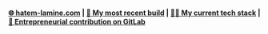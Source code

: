 #### [🌐 hatem-lamine.com](https://hatem-lamine-portfolio.vercel.app/) | [🔨 My most recent build](https://github.com/Hatem902/similarity-quantifier#this-app-is-live-on-the-web) | [👨‍💻 My current tech stack](https://hatem-lamine-portfolio.vercel.app/skills) | [🏢 Entrepreneurial contribution on GitLab](https://gitlab.com/users/Hatem902/activity)

<!--
**Hatem902/Hatem902** is a ✨ _special_ ✨ repository because its `README.md` (this file) appears on your GitHub profile.

Here are some ideas to get you started:

- 🔭 I’m currently working on ...
- 🌱 I’m currently learning ...
- 👯 I’m looking to collaborate on ...
- 🤔 I’m looking for help with ...
- 💬 Ask me about ...
- 📫 How to reach me: ...
- 😄 Pronouns: ...
- ⚡ Fun fact: ...
-->
